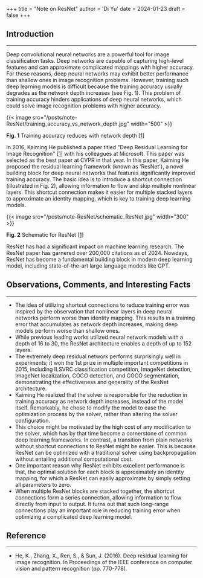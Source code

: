 +++
title = "Note on ResNet"
author = 'Di Yu'
date = 2024-01-23
draft = false
+++

<!-- # Note on "Deep Residual Learning for Image Recognition"
**Created on** 2024-1-23\
**Author** Di Yu (yudi.0211@foxmail.com) -->

## Introduction

---

Deep convolutional neural networks are a powerful tool for image classification tasks. Deep networks are capable of capturing high-level features and can approximate complicated mappings with higher accuracy. For these reasons, deep neural networks may exhibit better performance than shallow ones in image recognition problems. However, training such deep learning models is difficult because the training accuracy usually degrades as the network depth increases (see Fig. 1). This problem of training accuracy hinders applications of deep neural networks, which could solve image recognition problems with higher accuracy.

{{< image src="/posts/note-ResNet/training_accuracy_vs_network_depth.jpg" width="500" >}}

**Fig. 1** Training accuracy reduces with network depth [[1](#reference)]

In 2016, Kaiming He published a paper titled "Deep Residual Learning for Image Recognition" [[1](#reference)] with his colleagues at Microsoft. This paper was selected as the best paper at CVPR in that year. In this paper, Kaiming He proposed the residual learning framework (known as 'ResNet'), a novel building block for deep neural networks that features significantly improved training accuracy. The basic idea is to introduce a shortcut connection (illustrated in Fig. 2), allowing information to flow and skip multiple nonlinear layers. This shortcut connection makes it easier for multiple stacked layers to approximate an identity mapping, which is key to training deep learning models.

{{< image src="/posts/note-ResNet/schematic_ResNet.jpg" width="300" >}}

**Fig. 2** Schematic for ResNet [[1](#reference)]

ResNet has had a significant impact on machine learning research. The ResNet paper has garnered over 200,000 citations as of 2024. Nowdays, ResNet has become a fundamental building block in modern deep learning model, including state-of-the-art large language models like GPT.

## Observations, Comments, and Interesting Facts

---

- The idea of utilizing shortcut connections to reduce training error was inspired by the observation that nonlinear layers in deep neural networks perform worse than identity mapping. This results in a training error that accumulates as network depth increases, making deep models perform worse than shallow ones.
- While previous leading works utilized neural network models with a depth of 16 to 30, the ResNet architecture enables a depth of up to 152 layers. 
- The extremely deep residual network performs surprisingly well in experiments; it won the 1st prize in multiple important competitions in 2015, including ILSVRC classification competition, ImageNet detection, ImageNet localization, COCO detection, and COCO segmentation, demonstrating the effectiveness and generality of the ResNet architecture.
- Kaiming He realized that the solver is responsible for the reduction in training accuracy as network depth increases, instead of the model itself. Remarkably, he chose to modify the model to ease the optimization process by the solver, rather than altering the solver configuration.
- This choice might be motivated by the high cost of any modification to the solver, which has by that time become a cornerstone of common deep learning frameworks. In contrast, a transition from plain networks without shortcut connections to ResNet might be easier. This is because ResNet can be optimized with a traditional solver using backpropagation without entailing additional computational cost.
- One important reason why ResNet exhibits excellent performance is that, the optimal solution for each block is approximately an identity mapping, for which a ResNet can easily approximate by simply setting all parameters to zero.
- When multiple ResNet blocks are stacked together, the shortcut connections form a series connection, allowing information to flow directly from input to output. It turns out that such long-range connections play an important role in reducing training error when optimizing a complicated deep learning model.

## Reference

---

- He, K., Zhang, X., Ren, S., & Sun, J. (2016). Deep residual learning for image recognition. In Proceedings of the IEEE conference on computer vision and pattern recognition (pp. 770-778).
